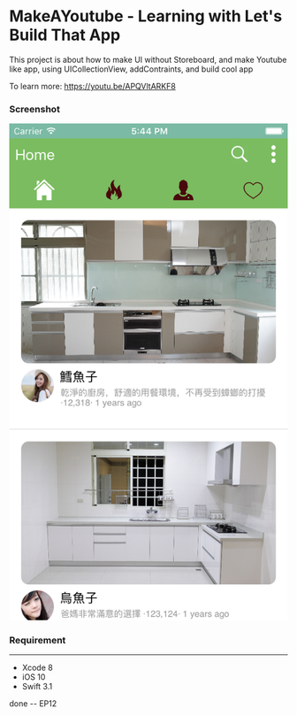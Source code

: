 # MakeAYoutube - Learning with Let's Build That App

This project is about how to make UI without Storeboard,
and make Youtube like app, using UICollectionView, addContraints, and build cool app


To learn more: https://youtu.be/APQVltARKF8

### Screenshot

!["ScreenShots"](https://github.com/TerryCK/MakeAYoutube/blob/master/ScreenShot/screenshot.png)
### Requirement
-----------

- Xcode 8
- iOS 10
- Swift 3.1


done -- EP12
